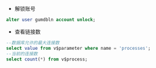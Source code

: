 * 解锁账号

```sql
alter user gumdbln account unlock;
```

* 查看链接数

```sql
--数据库允许的最大连接数
select value from v$parameter where name = 'processes';
--当前的连接数
select count(*) from v$process;
```

